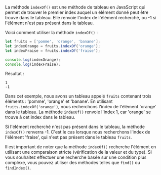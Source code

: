 
La méthode `indexOf()` est une méthode de tableau en JavaScript qui permet de trouver le premier index auquel un élément donné peut être trouvé dans le tableau. Elle renvoie l'index de l'élément recherché, ou -1 si l'élément n'est pas présent dans le tableau.

Voici comment utiliser la méthode `indexOf()` :

```javascript
let fruits = ['pomme', 'orange', 'banane'];
let indexOrange = fruits.indexOf('orange');
let indexFraise = fruits.indexOf('fraise');

console.log(indexOrange);
console.log(indexFraise);
```

Résultat :
```
1
-1
```

Dans cet exemple, nous avons un tableau appelé `fruits` contenant trois éléments : 'pomme', 'orange' et 'banane'. En utilisant `fruits.indexOf('orange')`, nous recherchons l'index de l'élément 'orange' dans le tableau. La méthode `indexOf()` renvoie l'index 1, car 'orange' se trouve à cet index dans le tableau.

Si l'élément recherché n'est pas présent dans le tableau, la méthode `indexOf()` renverra -1. C'est le cas lorsque nous recherchons l'index de l'élément 'fraise', qui n'est pas présent dans le tableau `fruits`.

Il est important de noter que la méthode `indexOf()` recherche l'élément en utilisant une comparaison stricte (vérification de la valeur et du type). Si vous souhaitez effectuer une recherche basée sur une condition plus complexe, vous pouvez utiliser des méthodes telles que `find()` ou `findIndex()`.